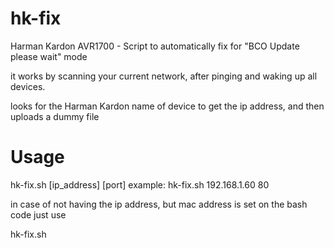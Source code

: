 # hk-fix
Harman Kardon AVR1700 - Script to automatically fix for "BCO Update please wait" mode 

it works by scanning your current network, after pinging and waking up all devices.

looks for the Harman Kardon name of device to get the ip address, and then uploads a dummy file

# Usage

hk-fix.sh [ip_address] [port]
example: hk-fix.sh 192.168.1.60 80

in case of not having the ip address, but mac address is set on the bash code just use

hk-fix.sh
